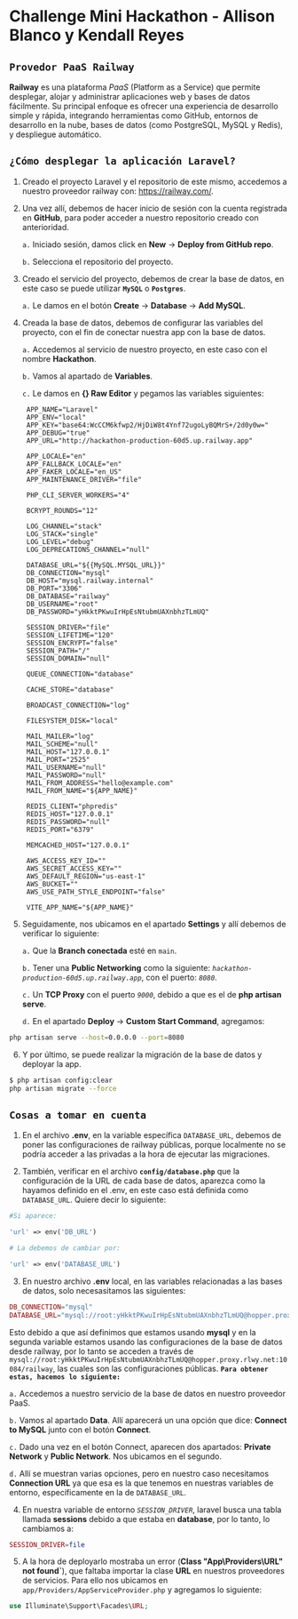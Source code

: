 # Challenge Mini Hackathon - Allison Blanco y Kendall Reyes

## ``Provedor PaaS Railway``

**Railway** es una plataforma *PaaS* (Platform as a Service) que permite desplegar, alojar y administrar aplicaciones web y bases de datos fácilmente. Su principal enfoque es ofrecer una experiencia de desarrollo simple y rápida, integrando herramientas como GitHub, entornos de desarrollo en la nube, bases de datos (como PostgreSQL, MySQL y Redis), y despliegue automático.

## ``¿Cómo desplegar la aplicación Laravel?``

1. Creado el proyecto Laravel y el repositorio de este mismo, accedemos a nuestro proveedor railway con: https://railway.com/. 

2. Una vez allí, debemos de hacer inicio de sesión con la cuenta registrada en **GitHub**, para poder acceder a nuestro repositorio creado con anterioridad. 

    ``a.`` Iniciado sesión, damos click en **New** -> **Deploy from GitHub repo**. 

    ``b.`` Selecciona el repositorio del proyecto. 

3. Creado el servicio del proyecto, debemos de crear la base de datos, en este caso se puede utilizar **``MySQL``** o **``Postgres``**. 
   
    ``a.`` Le damos en el botón **Create** -> **Database** -> **Add MySQL**. 

4. Creada la base de datos, debemos de configurar las variables del proyecto, con el fin de conectar nuestra app con la base de datos. 
   
    ``a.`` Accedemos al servicio de nuestro proyecto, en este caso con el nombre **Hackathon**.

    ``b.`` Vamos al apartado de **Variables**. 
    
    ``c.`` Le damos en **{} Raw Editor** y pegamos las variables siguientes:

        APP_NAME="Laravel"
        APP_ENV="local"
        APP_KEY="base64:WcCCM6kfwp2/HjDiW8t4Ynf72ugoLyBQMrS+/2d0y0w="
        APP_DEBUG="true"
        APP_URL="http://hackathon-production-60d5.up.railway.app"

        APP_LOCALE="en"
        APP_FALLBACK_LOCALE="en"
        APP_FAKER_LOCALE="en_US"
        APP_MAINTENANCE_DRIVER="file"

        PHP_CLI_SERVER_WORKERS="4"

        BCRYPT_ROUNDS="12"

        LOG_CHANNEL="stack"
        LOG_STACK="single"
        LOG_LEVEL="debug"
        LOG_DEPRECATIONS_CHANNEL="null"

        DATABASE_URL="${{MySQL.MYSQL_URL}}"
        DB_CONNECTION="mysql"
        DB_HOST="mysql.railway.internal"
        DB_PORT="3306"
        DB_DATABASE="railway"
        DB_USERNAME="root"
        DB_PASSWORD="yHkktPKwuIrHpEsNtubmUAXnbhzTLmUQ"

        SESSION_DRIVER="file"
        SESSION_LIFETIME="120"
        SESSION_ENCRYPT="false"
        SESSION_PATH="/"
        SESSION_DOMAIN="null"

        QUEUE_CONNECTION="database"

        CACHE_STORE="database"

        BROADCAST_CONNECTION="log"

        FILESYSTEM_DISK="local"

        MAIL_MAILER="log"
        MAIL_SCHEME="null"
        MAIL_HOST="127.0.0.1"
        MAIL_PORT="2525"
        MAIL_USERNAME="null"
        MAIL_PASSWORD="null"
        MAIL_FROM_ADDRESS="hello@example.com"
        MAIL_FROM_NAME="${APP_NAME}"

        REDIS_CLIENT="phpredis"
        REDIS_HOST="127.0.0.1"
        REDIS_PASSWORD="null"
        REDIS_PORT="6379"

        MEMCACHED_HOST="127.0.0.1"

        AWS_ACCESS_KEY_ID=""
        AWS_SECRET_ACCESS_KEY=""
        AWS_DEFAULT_REGION="us-east-1"
        AWS_BUCKET=""
        AWS_USE_PATH_STYLE_ENDPOINT="false"
        
        VITE_APP_NAME="${APP_NAME}"

5. Seguidamente, nos ubicamos en el apartado **Settings** y allí debemos de verificar lo siguiente:

    ``a.`` Que la **Branch conectada** esté en ``main``. 

    ``b.`` Tener una **Public Networking** como la siguiente: *``hackathon-production-60d5.up.railway.app``*, con el puerto: *``8080``*. 

    ``c.`` Un **TCP Proxy** con el puerto *``9000``*, debido a que es el de **php artisan serve**.

    ``d.`` En el apartado **Deploy** -> **Custom Start Command**, agregamos:
```bash
php artisan serve --host=0.0.0.0 --port=8080
```

6. Y por último, se puede realizar la migración de la base de datos y deployar la app. 

```bash
$ php artisan config:clear
php artisan migrate --force
```

## ``Cosas a tomar en cuenta``

1. En el archivo **.env**, en la variable específica ``DATABASE_URL``, debemos de poner las configuraciones de railway públicas, porque localmente no se podría acceder a las privadas a la hora de ejecutar las migraciones. 

2. También, verificar en el archivo **``config/database.php``** que la configuración de la URL de cada base de datos, aparezca como la hayamos definido en el .env, en este caso está definida como ``DATABASE_URL``. Quiere decir lo siguiente:

```php
#Si aparece:

'url' => env('DB_URL')

# La debemos de cambiar por:

'url' => env('DATABASE_URL')
```

3. En nuestro archivo **.env** local, en las variables relacionadas a las bases de datos, solo necesasitamos las siguientes:

```php
DB_CONNECTION="mysql"
DATABASE_URL="mysql://root:yHkktPKwuIrHpEsNtubmUAXnbhzTLmUQ@hopper.proxy.rlwy.net:10084/railway"
```

Esto debido a que así definimos que estamos usando **mysql** y en la segunda variable estamos usando las configuraciones de la base de datos desde railway, por lo tanto se acceden a través de ``mysql://root:yHkktPKwuIrHpEsNtubmUAXnbhzTLmUQ@hopper.proxy.rlwy.net:10084/railway``, las cuales son las configuraciones públicas. **``Para obtener estas, hacemos lo siguiente:``**

``a.`` Accedemos a nuestro servicio de la base de datos en nuestro proveedor PaaS.

``b.`` Vamos al apartado **Data**. Allí aparecerá un una opción que dice: **Connect to MySQL** junto con el botón **Connect**. 

``c.`` Dado una vez en el botón Connect, aparecen dos apartados: **Private Network** y **Public Network**. Nos ubicamos en el segundo.

``d.`` Allí se muestran varias opciones, pero en nuestro caso necesitamos **Connection URL** ya que esa es la que tenemos en nuestras variables de entorno, específicamente en la de ``DATABASE_URL``. 

4. En nuestra variable de entorno *``SESSION_DRIVER``*, laravel busca una tabla llamada **sessions** debido a que estaba en **database**, por lo tanto, lo cambiamos a:

```php
SESSION_DRIVER=file
```

5. A la hora de deployarlo mostraba un error (**Class "App\Providers\URL" not found`**), que faltaba importar la clase **URL** en nuestros proveedores de servicios. Para ello nos ubicamos en ``app/Providers/AppServiceProvider.php`` y agregamos lo siguiente: 

```php
use Illuminate\Support\Facades\URL;
```